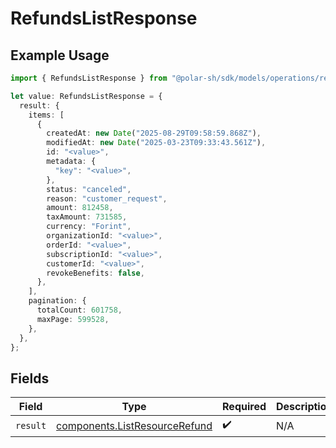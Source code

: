 # RefundsListResponse

## Example Usage

```typescript
import { RefundsListResponse } from "@polar-sh/sdk/models/operations/refundslist.js";

let value: RefundsListResponse = {
  result: {
    items: [
      {
        createdAt: new Date("2025-08-29T09:58:59.868Z"),
        modifiedAt: new Date("2025-03-23T09:33:43.561Z"),
        id: "<value>",
        metadata: {
          "key": "<value>",
        },
        status: "canceled",
        reason: "customer_request",
        amount: 812458,
        taxAmount: 731585,
        currency: "Forint",
        organizationId: "<value>",
        orderId: "<value>",
        subscriptionId: "<value>",
        customerId: "<value>",
        revokeBenefits: false,
      },
    ],
    pagination: {
      totalCount: 601758,
      maxPage: 599528,
    },
  },
};
```

## Fields

| Field                                                                          | Type                                                                           | Required                                                                       | Description                                                                    |
| ------------------------------------------------------------------------------ | ------------------------------------------------------------------------------ | ------------------------------------------------------------------------------ | ------------------------------------------------------------------------------ |
| `result`                                                                       | [components.ListResourceRefund](../../models/components/listresourcerefund.md) | :heavy_check_mark:                                                             | N/A                                                                            |